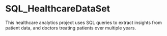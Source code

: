# SQL_HealthcareDataSet
This healthcare analytics project uses SQL queries to extract insights from patient data, and doctors treating patients over multiple years.
